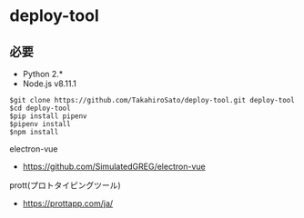 # deploy-tool

## 必要
* Python 2.*
* Node.js v8.11.1

```
$git clone https://github.com/TakahiroSato/deploy-tool.git deploy-tool
$cd deploy-tool
$pip install pipenv
$pipenv install
$npm install
```


electron-vue

- https://github.com/SimulatedGREG/electron-vue


prott(プロトタイピングツール)

- https://prottapp.com/ja/
